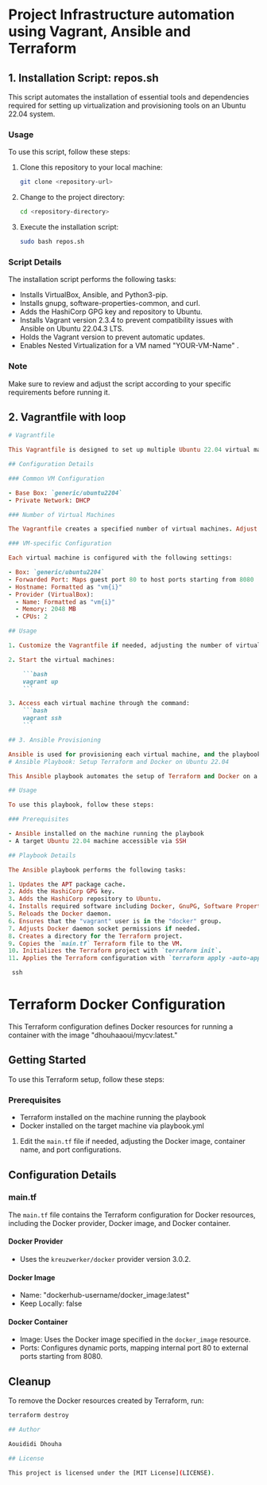 # Project Infrastructure automation using Vagrant, Ansible and Terraform

## 1. Installation Script: repos.sh

This script automates the installation of essential tools and dependencies required for setting up virtualization and provisioning tools on an Ubuntu 22.04 system.

### Usage

To use this script, follow these steps:

1. Clone this repository to your local machine:

    ```bash
    git clone <repository-url>
    ```

2. Change to the project directory:

    ```bash
    cd <repository-directory>
    ```

3. Execute the installation script:

    ```bash
    sudo bash repos.sh
    ```
### Script Details

The installation script performs the following tasks:

- Installs VirtualBox, Ansible, and Python3-pip.
- Installs gnupg, software-properties-common, and curl.
- Adds the HashiCorp GPG key and repository to Ubuntu.
- Installs Vagrant version 2.3.4 to prevent compatibility issues with Ansible on Ubuntu 22.04.3 LTS.
- Holds the Vagrant version to prevent automatic updates.
- Enables Nested Virtualization for a VM named "YOUR-VM-Name" .

### Note

Make sure to review and adjust the script according to your specific requirements before running it.

## 2. Vagrantfile with loop

```ruby
# Vagrantfile

This Vagrantfile is designed to set up multiple Ubuntu 22.04 virtual machines using VirtualBox. Each machine is configured with a private network, forwarded ports for access, and provisions with Ansible using the playbook.yaml file.

## Configuration Details

### Common VM Configuration

- Base Box: `generic/ubuntu2204`
- Private Network: DHCP

### Number of Virtual Machines

The Vagrantfile creates a specified number of virtual machines. Adjust the `num_vm` variable to create the desired number.

### VM-specific Configuration

Each virtual machine is configured with the following settings:

- Box: `generic/ubuntu2204`
- Forwarded Port: Maps guest port 80 to host ports starting from 8080
- Hostname: Formatted as "vm{i}"
- Provider (VirtualBox):
  - Name: Formatted as "vm{i}"
  - Memory: 2048 MB
  - CPUs: 2

## Usage

1. Customize the Vagrantfile if needed, adjusting the number of virtual machines or other configurations.

2. Start the virtual machines:

    ```bash
    vagrant up
    ```

3. Access each virtual machine through the command:
    ```bash
    vagrant ssh
    ```

## 3. Ansible Provisioning       

Ansible is used for provisioning each virtual machine, and the playbook.yaml file is specified for configuration.
# Ansible Playbook: Setup Terraform and Docker on Ubuntu 22.04

This Ansible playbook automates the setup of Terraform and Docker on a new Ubuntu 22.04 system. It also initializes a Terraform project and applies the configuration.

## Usage

To use this playbook, follow these steps:

### Prerequisites

- Ansible installed on the machine running the playbook
- A target Ubuntu 22.04 machine accessible via SSH

## Playbook Details

The Ansible playbook performs the following tasks:

1. Updates the APT package cache.
2. Adds the HashiCorp GPG key.
3. Adds the HashiCorp repository to Ubuntu.
4. Installs required software including Docker, GnuPG, Software Properties Common, Curl, and Terraform.
5. Reloads the Docker daemon.
6. Ensures that the "vagrant" user is in the "docker" group.
7. Adjusts Docker daemon socket permissions if needed.
8. Creates a directory for the Terraform project.
9. Copies the `main.tf` Terraform file to the VM.
10. Initializes the Terraform project with `terraform init`.
11. Applies the Terraform configuration with `terraform apply -auto-approve`.

 ssh 
   ```
# Terraform Docker Configuration

This Terraform configuration defines Docker resources for running a container with the image "dhouhaaoui/mycv:latest."

## Getting Started

To use this Terraform setup, follow these steps:

### Prerequisites

- Terraform installed on the machine running the playbook
- Docker installed on the target machine via playbook.yml

1. Edit the `main.tf` file if needed, adjusting the Docker image, container name, and port configurations.

## Configuration Details

### main.tf

The `main.tf` file contains the Terraform configuration for Docker resources, including the Docker provider, Docker image, and Docker container.

#### Docker Provider

- Uses the `kreuzwerker/docker` provider version 3.0.2.

#### Docker Image

- Name: "dockerhub-username/docker_image:latest"
- Keep Locally: false

#### Docker Container

- Image: Uses the Docker image specified in the `docker_image` resource.
- Ports: Configures dynamic ports, mapping internal port 80 to external ports starting from 8080.

## Cleanup

To remove the Docker resources created by Terraform, run:

```bash
terraform destroy

## Author

Aouididi Dhouha

## License

This project is licensed under the [MIT License](LICENSE).
